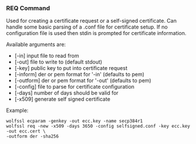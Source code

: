 ### REQ Command
Used for creating a certificate request or a self-signed certificate. Can handle some basic parsing of a .conf file for certificate setup. If no configuration file is used then stdin is prompted for certificate information.

Available arguments are:    

- [-in] input file to read from
- [-out] file to write to (default stdout)
- [-key] public key to put into certificate request
- [-inform] der or pem format for '-in' (defaults to pem) 
- [-outform] der or pem format for '-out' (defaults to pem)
- [-config] file to parse for certificate configuration
- [-days] number of days should be valid for
- [-x509] generate self signed certificate

Example:

```
wolfssl ecparam -genkey -out ecc.key -name secp384r1
wolfssl req -new -x509 -days 3650 -config selfsigned.conf -key ecc.key -out ecc.cert \
-outform der -sha256
```
